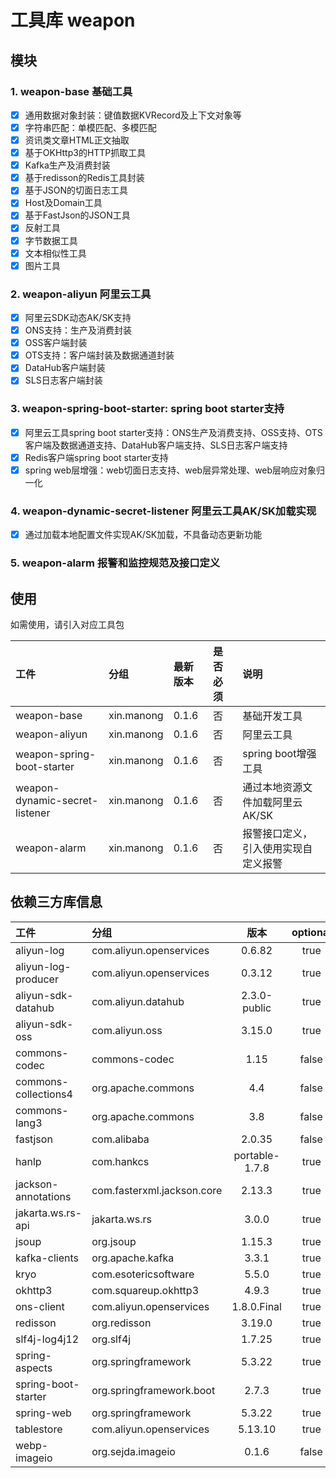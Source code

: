 # 工具库 weapon

## 模块

### 1. weapon-base 基础工具
  - [x] 通用数据对象封装：键值数据KVRecord及上下文对象等
  - [x] 字符串匹配：单模匹配、多模匹配
  - [x] 资讯类文章HTML正文抽取
  - [x] 基于OKHttp3的HTTP抓取工具
  - [x] Kafka生产及消费封装
  - [x] 基于redisson的Redis工具封装
  - [x] 基于JSON的切面日志工具
  - [x] Host及Domain工具
  - [x] 基于FastJson的JSON工具
  - [x] 反射工具
  - [x] 字节数据工具
  - [x] 文本相似性工具
  - [x] 图片工具
### 2. weapon-aliyun 阿里云工具
  - [x] 阿里云SDK动态AK/SK支持
  - [x] ONS支持：生产及消费封装
  - [x] OSS客户端封装
  - [x] OTS支持：客户端封装及数据通道封装
  - [x] DataHub客户端封装
  - [x] SLS日志客户端封装
### 3. weapon-spring-boot-starter: spring boot starter支持
  - [x] 阿里云工具spring boot starter支持：ONS生产及消费支持、OSS支持、OTS客户端及数据通道支持、DataHub客户端支持、SLS日志客户端支持
  - [x] Redis客户端spring boot starter支持
  - [x] spring web层增强：web切面日志支持、web层异常处理、web层响应对象归一化
### 4. weapon-dynamic-secret-listener 阿里云工具AK/SK加载实现
  - [x] 通过加载本地配置文件实现AK/SK加载，不具备动态更新功能
### 5. weapon-alarm 报警和监控规范及接口定义


## 使用

如需使用，请引入对应工具包

| 工件                             | 分组         | 最新版本  | 是否必须 | 说明                 |
|:-------------------------------|:-----------|:------|:-----|:-------------------|
| weapon-base                    | xin.manong | 0.1.6 | 否    | 基础开发工具             |
| weapon-aliyun                  | xin.manong | 0.1.6 | 否    | 阿里云工具              |
| weapon-spring-boot-starter     | xin.manong | 0.1.6 | 否    | spring boot增强工具    |
| weapon-dynamic-secret-listener | xin.manong | 0.1.6 | 否    | 通过本地资源文件加载阿里云AK/SK |
| weapon-alarm                   | xin.manong | 0.1.6 | 否    | 报警接口定义，引入使用实现自定义报警 |

## 依赖三方库信息

| 工件                   | 分组                         |       版本       | optional |
|:---------------------|:---------------------------|:--------------:|:--------:|
| aliyun-log           | com.aliyun.openservices    |     0.6.82     |   true   |
| aliyun-log-producer  | com.aliyun.openservices    |     0.3.12     |   true   |
| aliyun-sdk-datahub   | com.aliyun.datahub         |  2.3.0-public  |   true   |
| aliyun-sdk-oss       | com.aliyun.oss             |     3.15.0     |   true   |
| commons-codec        | commons-codec              |      1.15      |  false   |
| commons-collections4 | org.apache.commons         |      4.4       |  false   |
| commons-lang3        | org.apache.commons         |      3.8       |  false   |
| fastjson             | com.alibaba                |     2.0.35     |  false   |
| hanlp                | com.hankcs                 | portable-1.7.8 |   true   |
| jackson-annotations  | com.fasterxml.jackson.core |     2.13.3     |   true   |
| jakarta.ws.rs-api    | jakarta.ws.rs              |     3.0.0      |   true   |
| jsoup                | org.jsoup                  |     1.15.3     |   true   |
| kafka-clients        | org.apache.kafka           |     3.3.1      |   true   |
| kryo                 | com.esotericsoftware       |     5.5.0      |   true   |
| okhttp3              | com.squareup.okhttp3       |     4.9.3      |   true   |
| ons-client           | com.aliyun.openservices    |  1.8.0.Final   |   true   |
| redisson             | org.redisson               |     3.19.0     |   true   | 
| slf4j-log4j12        | org.slf4j                  |     1.7.25     |   true   |
| spring-aspects       | org.springframework        |     5.3.22     |   true   |
| spring-boot-starter  | org.springframework.boot   |     2.7.3      |   true   |
| spring-web           | org.springframework        |     5.3.22     |   true   |
| tablestore           | com.aliyun.openservices    |    5.13.10     |   true   |
| webp-imageio         | org.sejda.imageio          |     0.1.6      |  false   |


 
 
 



 


 



 
 
 
 
 
